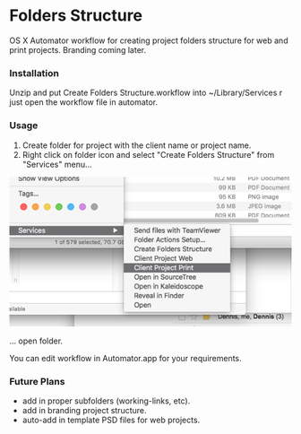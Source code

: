 # Folders Structure
OS X Automator workflow for creating project folders structure for web and print projects. Branding coming later. 

### Installation
Unzip and put Create Folders Structure.workflow into ~/Library/Services r just open the workflow file in automator. 

### Usage
1. Create folder for project with the client name or project name. 
2. Right click on folder icon and select "Create Folders Structure" from "Services" menu...

![](https://raw.githubusercontent.com/mattjanz3n/foldersstructure/master/howto/Screen%20Shot%202017-06-22%20at%2011.28.50%20AM.png)

... open folder.

You can edit workflow in Automator.app for your requirements.

### Future Plans
- add in proper subfolders (working-links, etc).
- add in branding project structure.
- auto-add in template PSD files for web projects.
